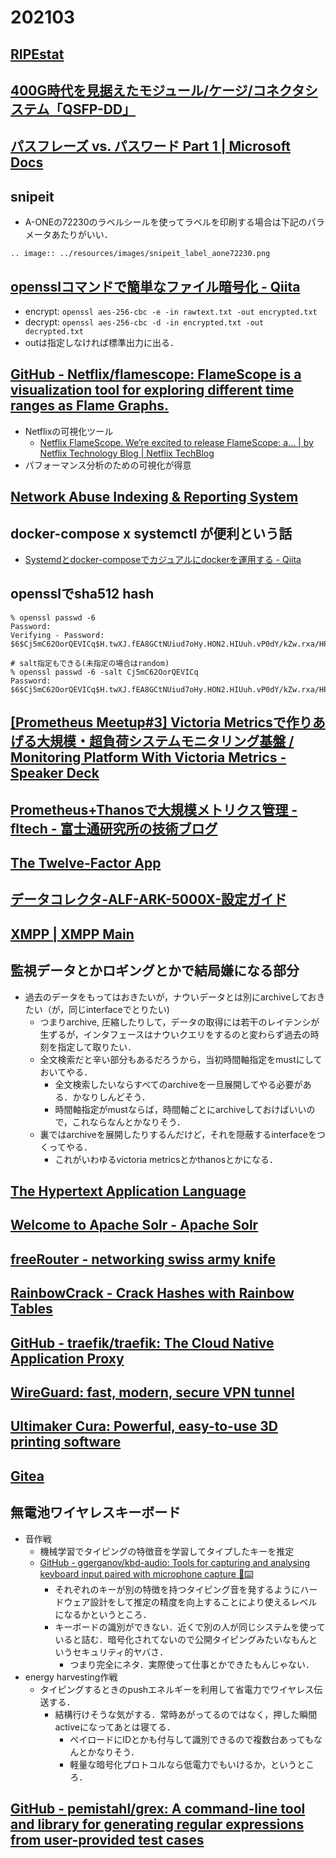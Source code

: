 # 202103

## [RIPEstat](https://stat.ripe.net/)

## [400G時代を見据えたモジュール/ケージ/コネクタシステム「QSFP-DD」](https://www.janog.gr.jp/meeting/janog40/application/files/3515/0114/3182/janog40-sp2qh-kureishi.pdf)

## [パスフレーズ vs. パスワード Part 1 | Microsoft Docs](https://docs.microsoft.com/ja-jp/security-updates/planningandimplementationguide/19871792)

## snipeit
- A-ONEの72230のラベルシールを使ってラベルを印刷する場合は下記のパラメータあたりがいい．
```eval_rst
.. image:: ../resources/images/snipeit_label_aone72230.png
```

## [opensslコマンドで簡単なファイル暗号化 - Qiita](https://qiita.com/ikuwow/items/1cdb057352c06fd3d727)
- encrypt: `openssl aes-256-cbc -e -in rawtext.txt -out encrypted.txt`
- decrypt: `openssl aes-256-cbc -d -in encrypted.txt -out decrypted.txt`
- outは指定しなければ標準出力に出る．

## [GitHub - Netflix/flamescope: FlameScope is a visualization tool for exploring different time ranges as Flame Graphs.](https://github.com/Netflix/flamescope)
- Netflixの可視化ツール
  - [Netflix FlameScope. We’re excited to release FlameScope: a… | by Netflix Technology Blog | Netflix TechBlog](https://netflixtechblog.com/netflix-flamescope-a57ca19d47bb)
- パフォーマンス分析のための可視化が得意

## [Network Abuse Indexing & Reporting System](https://www.netabuse.info/)

## docker-compose x systemctl が便利という話
- [Systemdとdocker-composeでカジュアルにdockerを運用する - Qiita](https://qiita.com/kanga/items/5f956bc47068c9774522)

## opensslでsha512 hash
```
% openssl passwd -6
Password:
Verifying - Password:
$6$Cj5mC62OorQEVICq$H.twXJ.fEA8GCtNUiud7oHy.HON2.HIUuh.vP0dY/kZw.rxa/HPn8/Wb7L4UkVcosQke0gX0m.FZYo7t2okm01

# salt指定もできる(未指定の場合はrandom)
% openssl passwd -6 -salt Cj5mC62OorQEVICq
Password:
$6$Cj5mC62OorQEVICq$H.twXJ.fEA8GCtNUiud7oHy.HON2.HIUuh.vP0dY/kZw.rxa/HPn8/Wb7L4UkVcosQke0gX0m.FZYo7t2okm01
```

## [[Prometheus Meetup#3] Victoria Metricsで作りあげる大規模・超負荷システムモニタリング基盤 / Monitoring Platform With Victoria Metrics - Speaker Deck](https://speakerdeck.com/inletorder/monitoring-platform-with-victoria-metrics)

## [Prometheus+Thanosで大規模メトリクス管理 - fltech - 富士通研究所の技術ブログ](https://blog.fltech.dev/entry/2020/04/15/Prometheus%2BThanos%E3%81%A7%E5%A4%A7%E8%A6%8F%E6%A8%A1%E3%83%A1%E3%83%88%E3%83%AA%E3%82%AF%E3%82%B9%E7%AE%A1%E7%90%86)

## [The Twelve-Factor App](https://12factor.net/)

## [データコレクタ-ALF-ARK-5000X-設定ガイド](https://www.alf-net.co.jp/downloads/data-collector/cyclops/cyclops_configguide.pdf)

## [XMPP | XMPP Main](https://xmpp.org/)

## 監視データとかロギングとかで結局嫌になる部分
- 過去のデータをもってはおきたいが，ナウいデータとは別にarchiveしておきたい（が，同じinterfaceでとりたい)
  - つまりarchive, 圧縮したりして，データの取得には若干のレイテンシが生ずるが，インタフェースはナウいクエリをするのと変わらず過去の時刻を指定して取りたい．
  - 全文検索だと辛い部分もあるだろうから，当初時間軸指定をmustにしておいてやる．
    - 全文検索したいならすべてのarchiveを一旦展開してやる必要がある．かなりしんどそう．
    - 時間軸指定がmustならば，時間軸ごとにarchiveしておけばいいので，これならなんとかなりそう．
  - 裏ではarchiveを展開したりするんだけど，それを隠蔽するinterfaceをつくってやる．
    - これがいわゆるvictoria metricsとかthanosとかになる．

## [The Hypertext Application Language](http://stateless.co/hal_specification.html)

## [Welcome to Apache Solr - Apache Solr](https://solr.apache.org/)

## [freeRouter - networking swiss army knife](http://www.freertr.net/)

## [RainbowCrack - Crack Hashes with Rainbow Tables](http://project-rainbowcrack.com/)

## [GitHub - traefik/traefik: The Cloud Native Application Proxy](https://github.com/traefik/traefik)

## [WireGuard: fast, modern, secure VPN tunnel](https://www.wireguard.com/)

## [Ultimaker Cura: Powerful, easy-to-use 3D printing software](https://ultimaker.com/software/ultimaker-cura)

## [Gitea](https://gitea.io/en-us/)

## 無電池ワイヤレスキーボード
- 音作戦
  - 機械学習でタイピングの特徴音を学習してタイプしたキーを推定
  - [GitHub - ggerganov/kbd-audio: Tools for capturing and analysing keyboard input paired with microphone capture  🎤⌨️](https://github.com/ggerganov/kbd-audio)
    - それぞれのキーが別の特徴を持つタイピング音を発するようにハードウェア設計をして推定の精度を向上することにより使えるレベルになるかというところ．
    - キーボードの識別ができない．近くで別の人が同じシステムを使っていると詰む．暗号化されてないので公開タイピングみたいなもんというセキュリティ的ヤバさ．
      - つまり完全にネタ．実際使って仕事とかできたもんじゃない．
- energy harvesting作戦
  - タイピングするときのpushエネルギーを利用して省電力でワイヤレス伝送する．
    - 結構行けそうな気がする．常時あがってるのではなく，押した瞬間activeになってあとは寝てる．
      - ペイロードにIDとかも付与して識別できるので複数台あってもなんとかなりそう．
      - 軽量な暗号化プロトコルなら低電力でもいけるか，というところ．

## [GitHub - pemistahl/grex: A command-line tool and library for generating regular expressions from user-provided test cases](https://github.com/pemistahl/grex)